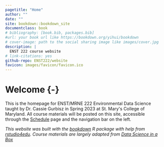 ```yaml
--- 
pagetitle: "Home"
author: ""
date: ""
site: bookdown::bookdown_site
documentclass: book
# bibliography: [book.bib, packages.bib]
#url: your book url like https://bookdown.org/yihui/bookdown
# cover-image: path to the social sharing image like images/cover.jpg
description: |
  ENST 222 course website
# link-citations: yes
github-repo: ENST222/website
favicon: images/favicon/favicon.ico
---
```

# Welcome {-}

This is the homepage for ENST/MRNE 222 Environmental Data Science taught by Dr. Cassie Gurbisz in Spring 2023 at St. Mary's College of Maryland. All course materials will be posted on this site, accessible through the [Schedule](https://enst222-sp2023.github.io/website/schedule.html) page and the navigation bar on the left.

*This website was built with the [bookdown](https://bookdown.org/yihui/bookdown) R package with help from [rstudio4edu](https://rstudio4edu.github.io/rstudio4edu-book/). Course materials are largely adapted from [Data Science in a Box](https://datasciencebox.org/)*  





